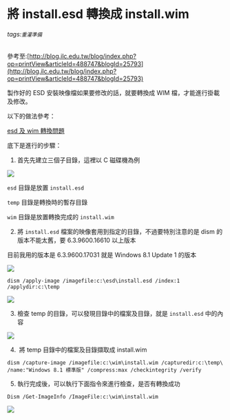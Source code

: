 # 將 install.esd 轉換成 install.wim
###### tags:`重灌準備`
參考至:[http://blog.ilc.edu.tw/blog/index.php?op=printView&articleId=488747&blogId=25793](http://blog.ilc.edu.tw/blog/index.php?op=printView&articleId=488747&blogId=25793)

製作好的 ESD 安裝映像檔如果要修改的話，就要轉換成 WIM 檔，才能進行掛載及修改。

以下的做法參考：

[esd 及 wim 轉換問題](http://nonameteam.cc/thread-1786-1-1.html)

底下是進行的步驟：

1. 首先先建立三個子目錄，這裡以 C 磁碟機為例

![](https://lh4.googleusercontent.com/-5WRRxuHoilruOPTXw1FvxflxlReNvjJJ9yjI7z5HqpIYuRlY-CodpjlyytLB6PSIyiSk4-sDrFy2KiP0uOPGRkxEJWmf7OQkHLiuttMkgf2qXesLdcuEj3S-5s-y4BcuEjOw-rU)

`esd` 目錄是放置 `install.esd`

`temp` 目錄是轉換時的暫存目錄

`wim` 目錄是放置轉換完成的 `install.wim`

2. 將 `install.esd` 檔案的映像套用到指定的目錄，不過要特別注意的是 dism 的版本不能太舊，要 6.3.9600.16610 以上版本

目前我用的版本是 6.3.9600.17031 就是 Windows 8.1 Update 1 的版本

![](https://lh6.googleusercontent.com/T43avmwrMvNAXwgaW5PL6vArsLu5W6AjUeqtngXQ1wYyn7rn766Ps_MJwXvgpf8VoSBcd3hQ-69oZcESB-MNCr9u7z-p8foS8pNM9lSW3zvUhk6UtXVEruhWpVLgAgO6vZ8aR8IA)

`dism /apply-image /imagefile:c:\esd\install.esd /index:1 /applydir:c:\temp`

![](https://lh4.googleusercontent.com/_NoS1qhLnTPVV8XengNgEFIh-NF7UHqTyLOsc7NkVS6z3V5kLJcfDDPSf9fSTtpLtmqrLxbLY1SmYAu8ZGncyWgbSU4FW-LWr7xECIHJ58OxK4jRKxpFRFyPQ5BIqKoczTdHpN2f)

3. 檢查 temp 的目錄，可以發現目錄中的檔案及目錄，就是 `install.esd` 中的內容

![](https://lh5.googleusercontent.com/M0c6cIZAIyYQL2hN5exnn3mvTUpl0VEBeRwVwED1LImFSfrM1yMSAhg9BcEhSULO_UqV05FonrcboRgWUSaTyC2PGnoYR0m3qvcYDU9pgwdv8ov1mN7zNFHASQ4L-UPx1-yYQftE)

4.  將 temp 目錄中的檔案及目錄擷取成 install.wim

`dism /capture-image /imagefile:c:\wim\install.wim /capturedir:c:\temp\ /name:"Windows 8.1 標準版" /compress:max /checkintegrity /verify`

5. 執行完成後，可以執行下面指令來進行檢查，是否有轉換成功

`Dism /Get-ImageInfo /ImageFile:c:\wim\install.wim`

![](https://lh4.googleusercontent.com/0N_93WqzGtCeJIsHiKWH2j6ECWYFY-6llUR1-fbThHi9mobRpyd8rWnUB6PbIwdkczmCgniPCD60d7ZckQ1cVlp1aTwt5BxhiizcP6eY0gAB0rmDIJXpdNz1eGORhbAljqhfxP-U)